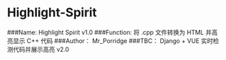 # Highlight-Spirit

###Name: 
Highlight Spirit v1.0
###Function: 
将 .cpp 文件转换为 HTML 并高亮显示 C++ 代码
###Author：
Mr_Porridge
###TBC：
Django + VUE 实时检测代码并展示高亮 v2.0


